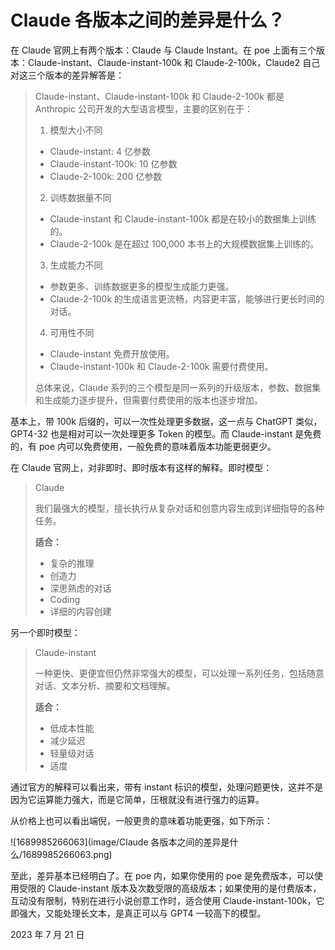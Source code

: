 # Claude 各版本之间的差异是什么？

在 Claude 官网上有两个版本：Claude 与 Claude Instant。在 poe 上面有三个版本：Claude-instant、Claude-instant-100k 和 Claude-2-100k，Claude2 自己对这三个版本的差异解答是：

>
> Claude-instant、Claude-instant-100k 和 Claude-2-100k 都是 Anthropic 公司开发的大型语言模型，主要的区别在于：
>
> 1. 模型大小不同
>
> * Claude-instant: 4 亿参数
> * Claude-instant-100k: 10 亿参数
> * Claude-2-100k: 200 亿参数
>
> 2. 训练数据量不同
>
> * Claude-instant 和 Claude-instant-100k 都是在较小的数据集上训练的。
> * Claude-2-100k 是在超过 100,000 本书上的大规模数据集上训练的。
>
> 3. 生成能力不同
>
> * 参数更多、训练数据更多的模型生成能力更强。
> * Claude-2-100k 的生成语言更流畅，内容更丰富，能够进行更长时间的对话。
>
> 4. 可用性不同
>
> * Claude-instant 免费开放使用。
> * Claude-instant-100k 和 Claude-2-100k 需要付费使用。
>
> 总体来说，Claude 系列的三个模型是同一系列的升级版本，参数、数据集和生成能力逐步提升，但需要付费使用的版本也逐步增加。

基本上，带 100k 后缀的，可以一次性处理更多数据，这一点与 ChatGPT 类似，GPT4-32 也是相对可以一次处理更多 Token 的模型。而 Claude-instant 是免费的，有 poe 内可以免费使用，一般免费的意味着版本功能更弱更少。

在 Claude 官网上，对非即时、即时版本有这样的解释。即时模型：

>
> Claude
>
> 我们最强大的模型，擅长执行从复杂对话和创意内容生成到详细指导的各种任务。
>
> **适合：**
>
> * 复杂的推理
> * 创造力
> * 深思熟虑的对话
> * Coding
> * 详细的内容创建

另一个即时模型：

>
> Claude-instant
>
> 一种更快、更便宜但仍然非常强大的模型，可以处理一系列任务，包括随意对话、文本分析、摘要和文档理解。
>
> **适合：**
>
> * 低成本性能
> * 减少延迟
> * 轻量级对话
> * 适度

通过官方的解释可以看出来，带有 instant 标识的模型，处理问题更快，这并不是因为它运算能力强大，而是它简单，压根就没有进行强力的运算。

从价格上也可以看出端倪，一般更贵的意味着功能更强，如下所示：

![1689985266063](image/Claude 各版本之间的差异是什么/1689985266063.png)

至此，差异基本已经明白了。在 poe 内，如果你使用的 poe 是免费版本，可以使用受限的 Claude-instant 版本及次数受限的高级版本；如果使用的是付费版本，互动没有限制，特别在进行小说创意工作时，适合使用 Claude-instant-100k，它即强大，又能处理长文本，是真正可以与 GPT4 一较高下的模型。

2023 年 7 月 21 日
